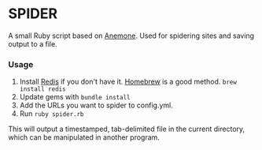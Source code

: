# SPIDER

A small Ruby script based on [Anemone](http://anemone.rubyforge.org). Used for spidering sites and saving output to a file. 

### Usage

1. Install [Redis](http://redis.io) if you don't have it. [Homebrew](http://mxcl.github.com/homebrew/) is a good method. <code>brew install redis</code>
1. Update gems with <code>bundle install</code>
1. Add the URLs you want to spider to config.yml. 
1. Run <code>ruby spider.rb</code>

This will output a timestamped, tab-delimited file in the current directory, which can be manipulated in another program.
